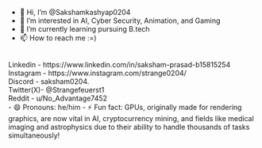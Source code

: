 - 👋 Hi, I’m @Sakshamkashyap0204
- 👀 I’m interested in AI, Cyber Security, Animation, and Gaming  
- 🌱 I’m currently learning pursuing B.tech
- 📫 How to reach me :=)
<br>
      Linkedin - https://www.linkedin.com/in/saksham-prasad-b15815254
<br>
      Instagram - https://www.instagram.com/strange0204/
<br>
      Discord - saksham0204.
<br>
      Twitter(X)- @Strangefeuerst1
<br>
      Reddit - u/No_Advantage7452
<br>
- 😄 Pronouns: he/him
- ⚡ Fun fact: GPUs, originally made for rendering graphics, are now vital in AI, cryptocurrency mining, and fields like medical imaging and astrophysics due to their ability to handle thousands of tasks 
                simultaneously!

<!---
Sakshamkashyap0204/Sakshamkashyap0204 is a ✨ special ✨ repository because its `README.md` (this file) appears on your GitHub profile.
You can click the Preview link to take a look at your changes.
--->
